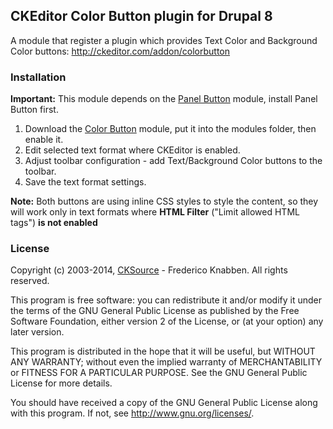 CKEditor Color Button plugin for Drupal 8
-----------------------------------------

A module that register a plugin which provides Text Color and Background Color buttons: http://ckeditor.com/addon/colorbutton

### Installation

**Important:** This module depends on the [Panel Button](https://github.com/wwalc/panelbutton) module, install Panel Button first.

1. Download the [Color Button](https://github.com/wwalc/colorbutton) module, put it into the modules folder, then enable it.
2. Edit selected text format where CKEditor is enabled.
3. Adjust toolbar configuration - add Text/Background Color buttons to the toolbar.
4. Save the text format settings.

**Note:** Both buttons are using inline CSS styles to style the content, so they will work only in text formats where **HTML Filter** ("Limit allowed HTML tags") **is not enabled**

### License

Copyright (c) 2003-2014, [CKSource](http://cksource.com/) - Frederico Knabben. All rights reserved.

This program is free software: you can redistribute it and/or modify
it under the terms of the GNU General Public License as published by
the Free Software Foundation, either version 2 of the License, or
(at your option) any later version.

This program is distributed in the hope that it will be useful,
but WITHOUT ANY WARRANTY; without even the implied warranty of
MERCHANTABILITY or FITNESS FOR A PARTICULAR PURPOSE.  See the
GNU General Public License for more details.

You should have received a copy of the GNU General Public License
along with this program.  If not, see <http://www.gnu.org/licenses/>.

